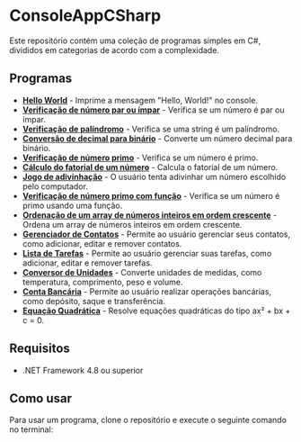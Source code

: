 # ConsoleAppCSharp

Este repositório contém uma coleção de programas simples em C#, divididos em categorias de acordo com a complexidade.

## Programas

* **[Hello World](https://github.com/RodriguesFundo/ConsoleAppCSharp/tree/main/HelloWorld)** - Imprime a mensagem "Hello, World!" no console.
* **[Verificação de número par ou ímpar](https://github.com/RodriguesFundo/ConsoleAppCSharp/tree/main/VerificacaoDeNumeroParOuImpar)** - Verifica se um número é par ou ímpar.
* **[Verificação de palíndromo](https://github.com/RodriguesFundo/ConsoleAppCSharp/tree/main/VerificacaoDePalindromo)** - Verifica se uma string é um palíndromo.
* **[Conversão de decimal para binário](https://github.com/RodriguesFundo/ConsoleAppCSharp/tree/main/ConversaoDeDecimalParaBinario)** - Converte um número decimal para binário.
* **[Verificação de número primo](https://github.com/RodriguesFundo/ConsoleAppCSharp/tree/main/VerificadorNumeroPrimo)** - Verifica se um número é primo.
* **[Cálculo do fatorial de um número](https://github.com/RodriguesFundo/ConsoleAppCSharp/tree/main/CalculoDoFatorialDeUmNumero)** - Calcula o fatorial de um número.
* **[Jogo de adivinhação](https://github.com/RodriguesFundo/ConsoleAppCSharp/tree/main/JogoDeAdivinhacao)** - O usuário tenta adivinhar um número escolhido pelo computador.
* **[Verificação de número primo com função](https://github.com/RodriguesFundo/ConsoleAppCSharp/tree/main/VerificacaoDeNumeroPrimoComFuncao)** - Verifica se um número é primo usando uma função.
* **[Ordenação de um array de números inteiros em ordem crescente](https://github.com/RodriguesFundo/ConsoleAppCSharp/tree/main/OrdenacaoDeUmArrayDeNumerosInteirosEmOrdemCrescente)** - Ordena um array de números inteiros em ordem crescente.
* **[Gerenciador de Contatos](https://github.com/RodriguesFundo/ConsoleAppCSharp/tree/main/GerenciadorDeContactos)** - Permite ao usuário gerenciar seus contatos, como adicionar, editar e remover contatos.
* **[Lista de Tarefas](https://github.com/RodriguesFundo/ConsoleAppCSharp/tree/main/ListaTarrefas)** - Permite ao usuário gerenciar suas tarefas, como adicionar, editar e remover tarefas.
* **[Conversor de Unidades](https://github.com/RodriguesFundo/ConsoleAppCSharp/tree/main/ConversorDeUnidades)** - Converte unidades de medidas, como temperatura, comprimento, peso e volume.
* **[Conta Bancária](https://github.com/RodriguesFundo/ConsoleAppCSharp/tree/main/ContaBancaria)** - Permite ao usuário realizar operações bancárias, como depósito, saque e transferência.
* **[Equação Quadrática](https://github.com/RodriguesFundo/ConsoleAppCSharp/tree/main/EquacaoQuadratica)** - Resolve equações quadráticas do tipo ax² + bx + c = 0.


## Requisitos

* .NET Framework 4.8 ou superior

## Como usar

Para usar um programa, clone o repositório e execute o seguinte comando no terminal:


